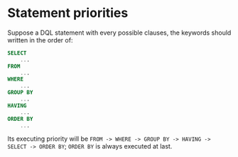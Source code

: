 # Statement priorities

Suppose a DQL statement with every possible clauses,
the keywords should written in the order of:

```sql
SELECT
    ...
FROM
    ...
WHERE
    ...
GROUP BY
    ...
HAVING
    ...
ORDER BY
    ...
```

Its executing priority will be
`FROM -> WHERE -> GROUP BY -> HAVING -> SELECT -> ORDER BY`;
`ORDER BY` is always executed at last.
